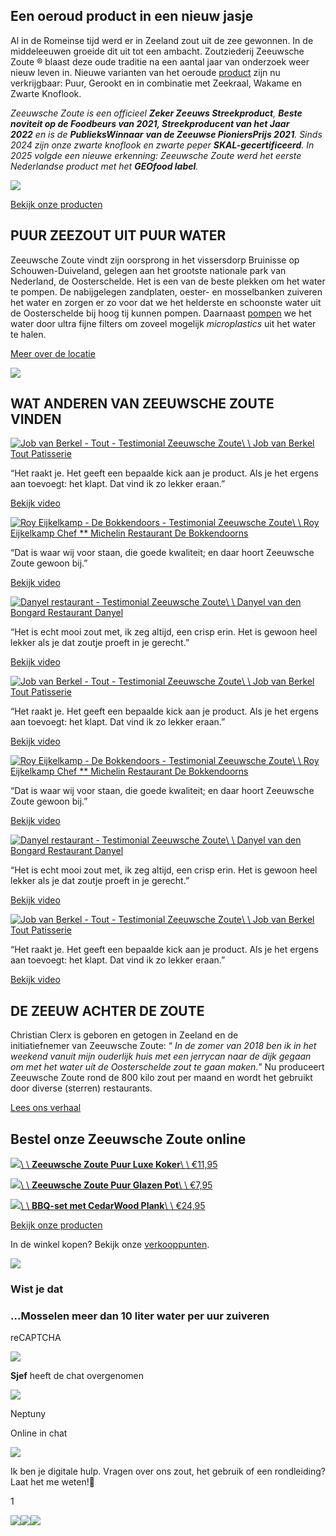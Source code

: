 ## Een oeroud product in een nieuw jasje

Al in de Romeinse tijd werd er in Zeeland zout uit de zee gewonnen. In de middeleeuwen groeide dit uit tot een ambacht. Zoutziederij Zeeuwsche Zoute ® blaast deze oude traditie na een aantal jaar van onderzoek weer nieuw leven in. Nieuwe varianten van het oeroude [product](https://zeeuwschezoute.nl/shop/) zijn nu verkrijgbaar: Puur, Gerookt en in combinatie met Zeekraal, Wakame en Zwarte Knoflook.

_Zeeuwsche Zoute is een officieel **Zeker Zeeuws Streekproduct**, **Beste noviteit op de Foodbeurs van 2021, Streekproducent van het Jaar 2022** en is de **PublieksWinnaar** **van de Zeeuwse PioniersPrijs 2021**. Sinds 2024 zijn onze zwarte knoflook en zwarte peper **SKAL-gecertificeerd**. In 2025 volgde een nieuwe erkenning: Zeeuwsche Zoute werd het eerste Nederlandse product met het **GEOfood label**._

![](https://zeeuwschezoute.nl/wp-content/uploads/2025/05/Ontwerp-zonder-titel-3.png)

[Bekijk onze producten](https://zeeuwschezoute.nl/shop/)

## PUUR ZEEZOUT UIT PUUR WATER

Zeeuwsche Zoute vindt zijn oorsprong in het vissersdorp Bruinisse op Schouwen-Duiveland, gelegen aan het grootste nationale park van Nederland, de Oosterschelde. Het is een van de beste plekken om het water te pompen. De nabijgelegen zandplaten, oester- en mosselbanken zuiveren het water en zorgen er zo voor dat we het helderste en schoonste water uit de Oosterschelde bij hoog tij kunnen pompen. Daarnaast [pompen](https://zeeuwschezoute.nl/productie/) we het water door ultra fijne filters om zoveel mogelijk _microplastics_ uit het water te halen.

[Meer over de locatie](https://zeeuwschezoute.nl/locatie/)

![](https://zeeuwschezoute.nl/wp-content/uploads/2019/11/23588-e1576747324611.jpg)

## WAT ANDEREN VAN ZEEUWSCHE ZOUTE VINDEN

[![Job van Berkel - Tout - Testimonial Zeeuwsche Zoute](https://zeeuwschezoute.nl/wp-content/uploads/2023/04/Tout-still-1600x900.jpg)\\
\\
Job van Berkel Tout Patisserie](https://www.youtube.com/watch?v=r2Xobi9KIHY)

“Het raakt je. Het geeft een bepaalde kick aan je product. Als je het ergens aan toevoegt: het klapt. Dat vind ik zo lekker eraan.”

[Bekijk video](https://www.youtube.com/watch?v=r2Xobi9KIHY)

[![Roy Eijkelkamp - De Bokkendoors - Testimonial Zeeuwsche Zoute](https://zeeuwschezoute.nl/wp-content/uploads/2023/05/Bokkendoorns-Still-1600x900.jpg)\\
\\
Roy Eijkelkamp Chef \*\* Michelin Restaurant De Bokkendoorns](https://www.youtube.com/watch?v=rVWbrhEpbfU)

“Dat is waar wij voor staan, die goede kwaliteit; en daar hoort Zeeuwsche Zoute gewoon bij.”

[Bekijk video](https://www.youtube.com/watch?v=rVWbrhEpbfU)

[![Danyel restaurant - Testimonial Zeeuwsche Zoute](https://zeeuwschezoute.nl/wp-content/uploads/2023/04/Danyel-still-2-1600x900.jpg)\\
\\
Danyel van den Bongard Restaurant Danyel](https://www.youtube.com/watch?v=PicfUu5r558)

“Het is echt mooi zout met, ik zeg altijd, een crisp erin. Het is gewoon heel lekker als je dat zoutje proeft in je gerecht.”

[Bekijk video](https://www.youtube.com/watch?v=PicfUu5r558)

[![Job van Berkel - Tout - Testimonial Zeeuwsche Zoute](https://zeeuwschezoute.nl/wp-content/uploads/2023/04/Tout-still-1600x900.jpg)\\
\\
Job van Berkel Tout Patisserie](https://www.youtube.com/watch?v=r2Xobi9KIHY)

“Het raakt je. Het geeft een bepaalde kick aan je product. Als je het ergens aan toevoegt: het klapt. Dat vind ik zo lekker eraan.”

[Bekijk video](https://www.youtube.com/watch?v=r2Xobi9KIHY)

[![Roy Eijkelkamp - De Bokkendoors - Testimonial Zeeuwsche Zoute](https://zeeuwschezoute.nl/wp-content/uploads/2023/05/Bokkendoorns-Still-1600x900.jpg)\\
\\
Roy Eijkelkamp Chef \*\* Michelin Restaurant De Bokkendoorns](https://www.youtube.com/watch?v=rVWbrhEpbfU)

“Dat is waar wij voor staan, die goede kwaliteit; en daar hoort Zeeuwsche Zoute gewoon bij.”

[Bekijk video](https://www.youtube.com/watch?v=rVWbrhEpbfU)

[![Danyel restaurant - Testimonial Zeeuwsche Zoute](https://zeeuwschezoute.nl/wp-content/uploads/2023/04/Danyel-still-2-1600x900.jpg)\\
\\
Danyel van den Bongard Restaurant Danyel](https://www.youtube.com/watch?v=PicfUu5r558)

“Het is echt mooi zout met, ik zeg altijd, een crisp erin. Het is gewoon heel lekker als je dat zoutje proeft in je gerecht.”

[Bekijk video](https://www.youtube.com/watch?v=PicfUu5r558)

[![Job van Berkel - Tout - Testimonial Zeeuwsche Zoute](https://zeeuwschezoute.nl/wp-content/uploads/2023/04/Tout-still-1600x900.jpg)\\
\\
Job van Berkel Tout Patisserie](https://www.youtube.com/watch?v=r2Xobi9KIHY)

“Het raakt je. Het geeft een bepaalde kick aan je product. Als je het ergens aan toevoegt: het klapt. Dat vind ik zo lekker eraan.”

[Bekijk video](https://www.youtube.com/watch?v=r2Xobi9KIHY)

## DE ZEEUW ACHTER DE ZOUTE

Christian Clerx is geboren en getogen in Zeeland en de initiatiefnemer van Zeeuwsche Zoute: “ _In de zomer van 2018 ben ik in het weekend vanuit mijn ouderlijk huis met een jerrycan naar de dijk gegaan om met het water uit de Oosterschelde zout te gaan maken._” Nu produceert Zeeuwsche Zoute rond de 800 kilo zout per maand en wordt het gebruikt door diverse (sterren) restaurants.

[Lees ons verhaal](https://zeeuwschezoute.nl/ons-verhaal/)

## Bestel onze Zeeuwsche Zoute online

[![](https://zeeuwschezoute.nl/wp-content/uploads/2023/10/Luxepot_Puur_ZeeuwscheZoute-1024x1024.jpg)\\
\\
**Zeeuwsche Zoute Puur Luxe Koker**\\
\\
€11,95](https://zeeuwschezoute.nl/product/zeeuwsche-zoute-de-luxe/)

[![](https://zeeuwschezoute.nl/wp-content/uploads/2023/10/Glazenpot_Puur_ZeeuwscheZoute-1024x1024.jpg)\\
\\
**Zeeuwsche Zoute Puur Glazen Pot**\\
\\
€7,95](https://zeeuwschezoute.nl/product/zeeuwsche-zoute-glas-puur/)

[![](https://zeeuwschezoute.nl/wp-content/uploads/2023/11/BBQ-set-1024x1024.jpg)\\
\\
**BBQ-set met CedarWood Plank**\\
\\
€24,95](https://zeeuwschezoute.nl/product/bbq-set-met-cedarwood-plank/)

[Bekijk onze producten](https://zeeuwschezoute.nl/shop/)

In de winkel kopen? Bekijk onze [verkooppunten](https://zeeuwschezoute.nl/over-ons/verkooppunten/).

![](https://zeeuwschezoute.nl/wp-content/uploads/2019/11/wist-je-dat-bg-1024x327.png)

### Wist je dat

### ...Mosselen meer dan 10 liter water per uur zuiveren

reCAPTCHA

![](https://sygpwnluwwetrkmwilea.supabase.co/storage/v1/object/public/app/assets/sleak_close_btn.svg)

**Sjef** heeft de chat overgenomen


![](https://sygpwnluwwetrkmwilea.supabase.co/storage/v1/object/public/users/97bfe7ed-d3b1-407d-882c-58f915701698/images.png)

Neptuny

Online in chat

![](https://sygpwnluwwetrkmwilea.supabase.co/storage/v1/object/public/app/assets/sleak_close_btn.svg)

Ik ben je digitale hulp. Vragen over ons zout, het gebruik of een rondleiding? Laat het me weten!🧂

1

![](https://sygpwnluwwetrkmwilea.supabase.co/storage/v1/object/public/app/assets/sleak_btnicon_open.png)![](https://sygpwnluwwetrkmwilea.supabase.co/storage/v1/object/public/app/assets/sleak_btnicon_closed.png)![](https://sygpwnluwwetrkmwilea.supabase.co/storage/v1/object/public/app/assets/sleak_spinner.png)